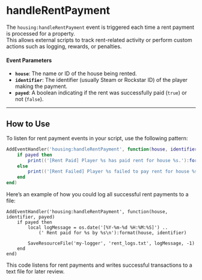 # handleRentPayment

The `housing:handleRentPayment` event is triggered each time a rent payment is processed for a property.\
This allows external scripts to track rent-related activity or perform custom actions such as logging, rewards, or penalties.

#### Event Parameters

* **`house`**: The name or ID of the house being rented.
* **`identifier`**: The identifier (usually Steam or Rockstar ID) of the player making the payment.
* **`payed`**: A boolean indicating if the rent was successfully paid (`true`) or not (`false`).

***

## **How to Use**

To listen for rent payment events in your script, use the following pattern:

```lua
AddEventHandler('housing:handleRentPayment', function(house, identifier, payed)
    if payed then
        print(('[Rent Paid] Player %s has paid rent for house %s.'):format(identifier, house))
    else
        print(('[Rent Failed] Player %s failed to pay rent for house %s.'):format(identifier, house))
    end
end)
```

Here’s an example of how you could log all successful rent payments to a file:

```etlua
AddEventHandler('housing:handleRentPayment', function(house, identifier, payed)
    if payed then
        local logMessage = os.date('[%Y-%m-%d %H:%M:%S]') ..
            (' Rent paid for %s by %s\n'):format(house, identifier)

        SaveResourceFile('my-logger', 'rent_logs.txt', logMessage, -1)
    end
end)
```

This code listens for rent payments and writes successful transactions to a text file for later review.

